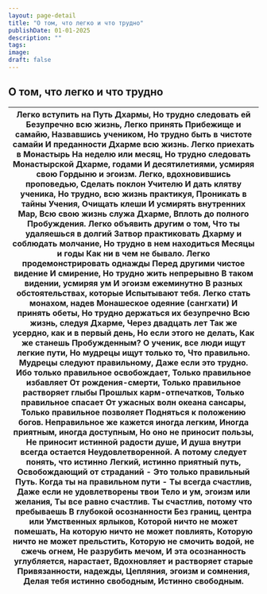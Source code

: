```yaml
---
layout: page-detail
title: "О том, что легко и что трудно"
publishDate: 01-01-2025
description: ""
tags:
image:
draft: false
---
```


## О том, что легко и что трудно
| Легко вступить на Путь Дхармы,  Но трудно следовать ей  Безупречно всю жизнь,  Легко принять Прибежище и самайю,  Назвавшись учеником,  Но трудно быть в чистоте самайи  И преданности Дхарме всю жизнь.  Легко приехать в Монастырь  На неделю или месяц,  Но трудно следовать  Монастырской Дхарме, годами  И десятилетиями, усмиряя свою  Гордыню и эгоизм.  Легко, вдохновившись проповедью,  Сделать поклон Учителю  И дать клятву ученика,  Но трудно, всю жизнь практикуя,  Проникать в тайны Учения,  Очищать клеши  И усмирять внутренних Мар,  Всю свою жизнь служа Дхарме,  Вплоть до полного Пробуждения.  Легко объявить другим о том,  Что ты удаляешься в долгий  Затвор практиковать Дхарму и соблюдать молчание,  Но трудно в нем находиться  Месяцы и годы  Как ни в чем не бывало.  Легко продемонстрировать однажды  Перед другими чистое видение  И смирение,  Но трудно жить непрерывно  В таком видении, усмиряя ум  И эгоизм ежеминутно  В разных обстоятельствах, которые  Испытывают тебя.  Легко стать монахом, надев  Монашеское одеяние (сангхати)  И принять обеты,  Но трудно держаться их безупречно  Всю жизнь, следуя Дхарме,  Через двадцать лет  Так же усердно, как и в первый день,  Но если этого не делать,  Как же станешь Пробужденным?  О ученик, все люди ищут легкие пути,  Но мудрецы ищут только то,  Что правильно.  Мудрецы следуют правильному,  Даже если это трудно.  Ибо только правильное освобождает,  Только правильное избавляет  От рождения-смерти,  Только правильное растворяет глыбы  Прошлых карм-отпечатков,  Только правильное спасает  От ужасных волн океана сансары,  Только правильное позволяет  Подняться к положению богов.  Неправильное же кажется иногда легким,  Иногда приятным, иногда доступным,  Но оно не приносит пользы,  Не приносит истинной радости душе,  И душа внутри всегда остается  Неудовлетворенной.  А потому следует понять, что истинно  Легкий, истинно приятный путь,  Освобождающий от страданий -  Это только правильный Путь.  Когда ты на правильном пути -  Ты всегда счастлив,  Даже если не удовлетворены твои  Тело и ум, эгоизм или желания,  Ты все равно счастлив.  Ты счастлив, потому что пребываешь  В глубокой осознанности  Без границ, центра или  Умственных ярлыков,  Которой ничто не может помешать,  На которую ничто не может повлиять,  Которую ничто не может прельстить,  Которую не смочить водой, не сжечь огнем,  Не разрубить мечом,  И эта осознанность углубляется, нарастает,  Вдохновляет и растворяет старые  Привязанности, надежды,  Цепляния, эгоизм и сомнения,  Делая тебя истинно свободным,  Истинно свободным. |
| ------------------------------------------------------------------------------------------------------------------------------------------------------------------------------------------------------------------------------------------------------------------------------------------------------------------------------------------------------------------------------------------------------------------------------------------------------------------------------------------------------------------------------------------------------------------------------------------------------------------------------------------------------------------------------------------------------------------------------------------------------------------------------------------------------------------------------------------------------------------------------------------------------------------------------------------------------------------------------------------------------------------------------------------------------------------------------------------------------------------------------------------------------------------------------------------------------------------------------------------------------------------------------------------------------------------------------------------------------------------------------------------------------------------------------------------------------------------------------------------------------------------------------------------------------------------------------------------------------------------------------------------------------------------------------------------------------------------------------------------------------------------------------------------------------------------------------------------------------------------------------------------------------------------------------------------------------------------------------------------------------------------------------------------------------------------------------------------------------------------------------------------------------------------------------------------------------------------------------------------------------------------------------------------------------------------------------------------------------------------------------------------------------------------------------------------------------------------------------------------------------------------------------------------------------------------------------------------------------------------------------------------------------------ |
  
  
